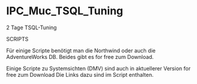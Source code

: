 # IPC_Muc_TSQL_Tuning
2 Tage TSQL-Tuning

SCRIPTS

Für einige Scripte benötigt man die Northwind oder auch die AdventureWorks DB.
Beides gibt es for free zum Download.

Einige Scripte zu Systemsichten (DMV) sind auch in aktuellerer Version for free zum Download
Die Links dazu sind im Script enthalten.
